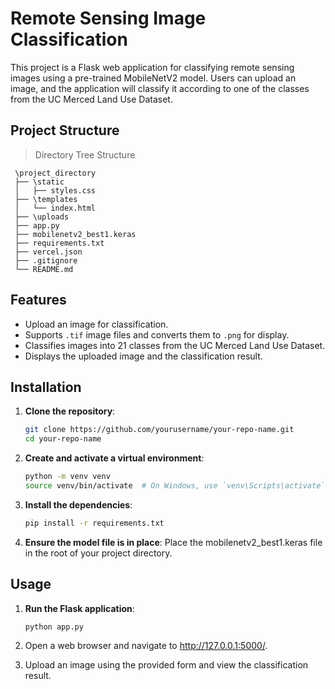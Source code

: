# Remote Sensing Image Classification

This project is a Flask web application for classifying remote sensing images using a pre-trained MobileNetV2 model. Users can upload an image, and the application will classify it according to one of the classes from the UC Merced Land Use Dataset.

## Project Structure

   > Directory Tree Structure

     \project_directory
     ├── \static
     │   ├── styles.css
     ├── \templates
     │   └── index.html
     ├── \uploads
     ├── app.py
     ├── mobilenetv2_best1.keras
     ├── requirements.txt
     ├── vercel.json
     ├── .gitignore
     └── README.md

## Features

- Upload an image for classification.
- Supports `.tif` image files and converts them to `.png` for display.
- Classifies images into 21 classes from the UC Merced Land Use Dataset.
- Displays the uploaded image and the classification result.

## Installation

1. **Clone the repository**:
   ```bash
   git clone https://github.com/yourusername/your-repo-name.git
   cd your-repo-name

2. **Create and activate a virtual environment**:
   ```bash
   python -m venv venv
   source venv/bin/activate  # On Windows, use `venv\Scripts\activate`

3. **Install the dependencies**:
   ```bash
   pip install -r requirements.txt

4. **Ensure the model file is in place**:
   Place the mobilenetv2_best1.keras file in the root of your project directory.

## Usage

1. **Run the Flask application**:
   ```bash
   python app.py
   
2. Open a web browser and navigate to http://127.0.0.1:5000/.

3. Upload an image using the provided form and view the classification result.
